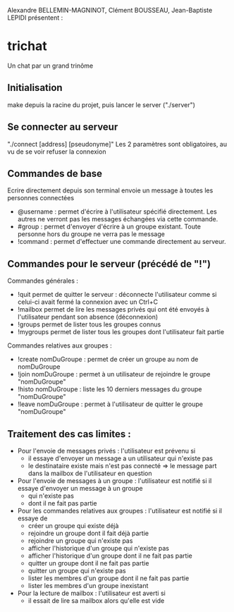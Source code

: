 Alexandre BELLEMIN-MAGNINOT, Clément BOUSSEAU, Jean-Baptiste LEPIDI présentent :
# trichat
Un chat par un grand trinôme

## Initialisation 
make depuis la racine du projet, puis lancer le server ("./server")

## Se connecter au serveur
"./connect [address] [pseudonyme]"
Les 2 paramètres sont obligatoires, au vu de se voir refuser la connexion

## Commandes de base
Ecrire directement depuis son terminal envoie un message à toutes les personnes connectées

- @username : permet d'écrire à l'utilisateur spécifié directement. Les autres ne verront pas les messages échangées via cette commande.
- #group : permet d'envoyer d'écrire à un groupe existant. Toute personne hors du groupe ne verra pas le message
- !command : permet d'effectuer une commande directement au serveur.

## Commandes pour le serveur (précédé de "!")
Commandes générales :
- !quit permet de quitter le serveur : déconnecte l'utilisateur comme si celui-ci avait fermé la connexion avec un Ctrl+C
- !mailbox permet de lire les messages privés qui ont été envoyés à l'utilisateur pendant son absence (déconnexion)
- !groups permet de lister tous les groupes connus
- !mygroups permet de lister tous les groupes dont l'utilisateur fait partie

Commandes relatives aux groupes :
- !create nomDuGroupe : permet de créer un groupe au nom de nomDuGroupe
- !join nomDuGroupe : permet à un utilisateur de rejoindre le groupe "nomDuGroupe"
- !histo nomDuGroupe : liste les 10 derniers messages du groupe "nomDuGroupe"
- !leave nomDuGroupe : permet à l'utilisateur de quitter le groupe "nomDuGroupe"

## Traitement des cas limites :
- Pour l'envoie de messages privés : l'utilisateur est prévenu si 
  * il essaye d'envoyer un message a un utilisateur qui n'existe pas
  * le destinataire existe mais n'est pas connecté => le message part dans la mailbox de l'utilisateur en question
- Pour l'envoie de messages à un groupe : l'utilisateur est notifié si il essaye d'envoyer un message à un groupe
  * qui n'existe pas 
  * dont il ne fait pas partie
- Pour les commandes relatives aux groupes : l'utilisateur est notifié si il essaye de 
  * créer un groupe qui existe déjà
  * rejoindre un groupe dont il fait déjà partie
  * rejoindre un groupe qui n'existe pas
  * afficher l'historique d'un groupe qui n'existe pas
  * afficher l'historique d'un groupe dont il ne fait pas partie
  * quitter un groupe dont il ne fait pas partie
  * quitter un groupe qui n'existe pas
  * lister les membres d'un groupe dont il ne fait pas partie
  * lister les membres d'un groupe inexistant
- Pour la lecture de mailbox : l'utilisateur est averti si
  * il essait de lire sa mailbox alors qu'elle est vide
  

